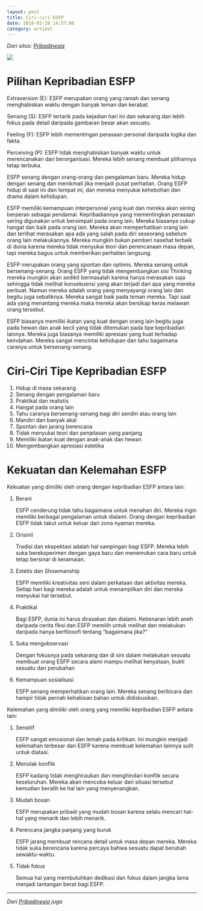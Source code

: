 ```yaml
---
layout: post
title: Ciri-ciri ESFP
date: 2018-03-28 14:57:00
category: artikel
---
```


_Dari situs: [Pribadinesia](http://www.pribadinesia.com/2016/07/tipe-kepribadian-esfp.html)_

![](https://2.bp.blogspot.com/-o_jVjL_jN5o/V3WcmkHufxI/AAAAAAAABAA/GXcx_h1kFPoyfYZqy2yy2IcnaLVfc5B5wCLcB/s400/esfp.jpg)

# Pilihan Kepribadian ESFP

Extraversion (E): ESFP merupakan orang yang ramah dan senang menghabiskan waktu dengan banyak teman dan kerabat.

Sensing (S): ESFP tertarik pada kejadian hari ini dan sekarang dan lebih fokus pada detail daripada gambaran besar akan sesuatu.

Feeling (F): ESFP lebih mementingan perasaan personal daripada logika dan fakta.

Perceiving (P): ESFP tidak menghabiskan banyak waktu untuk merencanakan dan berorganisasi. Mereka lebih senang membuat pilihannya tetap terbuka.

ESFP senang dengan orang-orang dan pengalaman baru. Mereka hidup dengan senang dan menikmati jika menjadi pusat perhatian. Orang ESFP hidup di saat ini dan tempat ini, dan mereka menyukai kehebohan dan drama dalam kehidupan.

ESFP memiliki kemampuan interpersonal yang kuat dan mereka akan sering berperan sebagai pendamai. Kepribadiannya yang mementingkan perasaan sering digunakan untuk bersimpati pada orang lain. Mereka biasanya cukup hangat dan baik pada orang lain. Mereka akan memperhatikan orang lain dan terlihat merasakan apa ada yang salah pada diri seseorang sebelum orang lain melakukannya. Mereka mungkin bukan pemberi nasehat terbaik di dunia karena mereka tidak menyukai teori dan perencanaan masa depan, tapi mereka bagus untuk memberikan perhatian langsung.

ESFP merupakan orang yang spontan dan optimis. Mereka senang untuk bersenang-senang. Orang ESFP yang tidak mengembangkan sisi Thinking mereka mungkin akan sedikit bermasalah karena hanya merasakan saja sehingga tidak melihat konsekuensi yang akan terjadi dari apa yang mereka perbuat. Namun mereka adalah orang yang menyayangi orang lain dan begitu juga sebaliknya. Mereka sangat baik pada teman mereka. Tapi saat ada yang menantang mereka maka mereka akan bersikap keras melawan orang tersebut.

ESFP biasanya memiliki ikatan yang kuat dengan orang lain begitu juga pada hewan dan anak kecil yang tidak ditemukan pada tipe kepribadian lainnya. Mereka juga biasanya memiliki apresiasi yang kuat terhadap keindahan. Mereka sangat mencintai kehidupan dan tahu bagaimana caranya untuk bersenang-senang.

# Ciri-Ciri Tipe Kepribadian ESFP

1. Hidup di masa sekarang
2. Senang dengan pengalaman baru
3. Praktikal dan realistis
4. Hangat pada orang lain
5. Tahu caranya bersenang-senang bagi diri sendiri atau orang lain
6. Mandiri dan banyak akal
7. Spontan dan jarang berencana
8. Tidak menyukai teori dan penjelasan yang panjang
9. Memiliki ikatan kuat dengan anak-anak dan hewan
10. Mengembangkan apresiasi estetika

# Kekuatan dan Kelemahan ESFP

Kekuatan yang dimiliki oleh orang dengan kepribadian ESFP antara lain:

1. Berani

	ESFP cenderung tidak tahu bagaimana untuk menahan diri. Mereka ingin memiliki berbagai pengalaman untuk dialami. Orang dengan kepribadian ESFP tidak takut untuk keluar dari zona nyaman mereka.

2. Orisinil

	Tradisi dan ekspektasi adalah hal sampingan bagi ESFP. Mereka lebih suka bereksperimen dengan gaya baru dan menemukan cara baru untuk tetap bersinar di keramaian.

3. Estetis dan Showmanship

	ESFP memiliki kreativitas seni dalam perkataan dan aktivitas mereka. Setiap hari bagi mereka adalah untuk menampilkan diri dan mereka menyukai hal tersebut.

4. Praktikal

	Bagi ESFP, dunia ini harus dirasakan dan dialami. Kebenaran lebih aneh daripada cerita fiksi dan ESFP memilih untuk melihat dan melakukan daripada hanya berfilosofi tentang “bagaimana jika?”

5. Suka mengobservasi

	Dengan fokusnya pada sekarang dan di sini dalam melakukan sesuatu membuat orang ESFP secara alami mampu melihat kenyataan, bukti sesuatu dan perubahan

6. Kemampuan sosialisasi

	ESFP senang memperhatikan orang lain. Mereka senang berbicara dan hampir tidak pernah kehabisan bahan untuk didiskusikan.

Kelemahan yang dimiliki oleh orang yang memiliki kepribadian ESFP antara lain:

1. Sensitif

	ESFP sangat emosional dan lemah pada kritikan. Ini mungkin menjadi kelemahan terbesar dari ESFP karena membuat kelemahan lainnya sulit untuk diatasi.

2. Menolak konflik

	ESFP kadang tidak menghiraukan dan menghindari konflik secara keseluruhan. Mereka akan mencoba keluar dari situasi tersebut kemudian beralih ke hal lain yang menyenangkan.

3. Mudah bosan

	ESFP merupakan pribadi yang mudah bosan karena selalu mencari hal-hal yang menarik dan lebih menarik.

4. Perencana jangka panjang yang buruk

	ESFP jarang membuat rencana detail untuk masa depan mereka. Mereka tidak suka berencana karena percaya bahwa sesuatu dapat berubah sewaktu-waktu.

5. Tidak fokus

	Semua hal yang membutuhkan dedikasi dan fokus dalam jangka lama menjadi tantangan berat bagi ESFP.

---

_Dari [Pribadinesia](http://www.pribadinesia.com/2017/12/tipe-kepribadian-esfp-sebagai-kekasih.html) juga_

